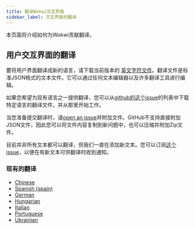 ```yaml
---
title: 翻译Wokwi交互界面
sidebar_label: 交互界面的翻译
---
```


本页面将介绍如何为Wokwi贡献翻译。

## 用户交互界面的翻译

要将用户界面翻译成新的语言，请下载当前版本的 [英文字符文件](https://wokwi.com/api/i18n/en.json)。翻译文件是标准JSON格式的文本文件。它可以通过任何文本编辑器以及许多翻译工具进行编辑。

如果您希望为现有语言之一提供翻译，您可以从[github的这个issue](https://github.com/wokwi/wokwi-features/issues/221)的列表中下载特定语言的翻译文件，并从那里开始工作。

当您准备提交翻译时，请[open an issue](https://github.com/wokwi/wokwi-features/issues/new?assignees=&labels=enhancement&template=translation.md&title=)并附加文件。GitHub不支持直接附加JSON文件，因此您可以将文件内容复制到新问题中，也可以压缩并附加Zip文件。

目前并非所有文本都可以翻译，但我们一直在添加新文本。您可以订阅[这个issue](https://github.com/wokwi/wokwi-features/issues/221)，以便在有新文本可供翻译时收到通知。

### 现有的翻译

- [Chinese](https://wokwi.com/projects/new?lang=zh)
- [Spanish (spain)](https://wokwi.com/projects/new?lang=es-ES)
- [German](https://wokwi.com/projects/new?lang=de)
- [Hungarian](https://wokwi.com/projects/new?lang=hu)
- [Italian](https://wokwi.com/projects/new?lang=it)
- [Portuguese](https://wokwi.com/projects/new?lang=pt-BR)
- [Ukrainian](https://wokwi.com/projects/new?lang=ua)
